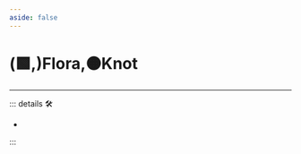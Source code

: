```yaml
---
aside: false
---
```

# (🟩,)<ekos>Flora</ekos>,🟠<motor>Knot</motor>

---

<!-- =================================================== -->
<!-- =================================================== -->
<!-- =================================================== -->
<!-- =================================================== -->
<!-- =================================================== -->
::: details 🛠

-

:::
